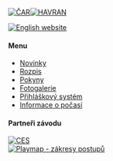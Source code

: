 [![ČAR](/images/car.gif)](http://www.rogaining.cz/)[![HAVRAN](/images/havran.png)](https://www.potkavarnauhavrana.cz/)

[![English website](/images/enflag.png)](/en/)

#### Menu

* [Novinky](/cs/)
* [Rozpis](rozpis.html)
* [Pokyny](/files/pokyny-final.pdf)
* [Fotogalerie](https://www.potkavarnauhavrana.cz/fotogalerie/)
* [Přihláškový systém](https://entries.hrob-2021.rogaining.cz/cs/)
* [Informace o počasí](pocasi.html)


#### Partneři závodu
[![CES](/images/ces.jpg)](https://www.ergonomicka.cz/)<BR>
[![Playmap - zákresy postupů](/images/playmap.png)](http://play-map.com/)
